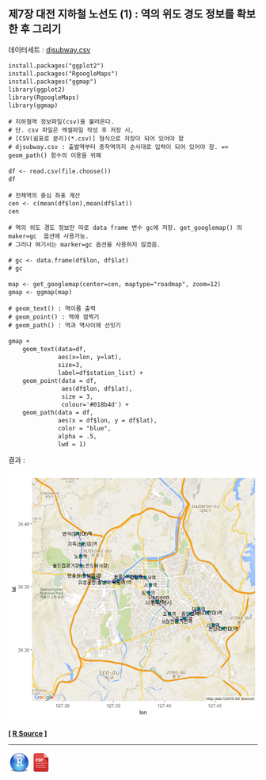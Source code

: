 ## 제7장 대전 지하철 노선도 (1) : 역의 위도 경도 정보를 확보한 후 그리기

데이터세트 : [djsubway.csv](data/djsubway.csv)

```{r}
install.packages("ggplot2")
install.packages("RgoogleMaps")
install.packages("ggmap")
library(ggplot2)
library(RgoogleMaps)
library(ggmap)

# 지하철역 정보파일(csv)을 불러온다. 
# 단. csv 파일은 엑셀파일 작성 후 저장 시, 
# [CSV(쉼표로 분리)(*.csv)] 형식으로 저장이 되어 있어야 함
# djsubway.csv : 출발역부터 종착역까지 순서대로 입력이 되어 있어야 함. => geom_path() 함수의 이용을 위해

df <- read.csv(file.choose()) 
df

# 전체역의 중심 좌표 계산
cen <- c(mean(df$lon),mean(df$lat))
cen

# 역의 위도 경도 정보만 따로 data frame 변수 gc에 저장. get_googlemap() 의  maker=gc  옵션에 사용가능.
# 그러나 여기서는 marker=gc 옵션을 사용하지 않겠음.

# gc <- data.frame(df$lon, df$lat)  
# gc

map <- get_googlemap(center=cen, maptype="roadmap", zoom=12)
gmap <- ggmap(map)

# geom_text() : 역이름 출력
# geom_point() : 역에 점찍기
# geom_path() : 역과 역사이에 선잇기

gmap + 
	geom_text(data=df, 
              aes(x=lon, y=lat), 
              size=3, 
              label=df$station_list) + 
	geom_point(data = df, 
               aes(df$lon, df$lat), 
               size = 3, 
               colour='#018b4d') +
	geom_path(data = df, 
              aes(x = df$lon, y = df$lat), 
              color = "blue", 
              alpha = .5, 
              lwd = 1)
```

결과 :

![img](images/COMF_180416085519b5f60cf9.bmp)



**[ [R Source](source/ch_7_Subway_Geocode_Daejeon.R) ]**



------

 [<img src="images/R.png" alt="R" style="zoom:80%;" />](source/ch_7_Subway_Geocode_Daejeon.R)  [<img src="images/pdf_image.png" alt="pdf_image" style="zoom:80%;" />](pdf/ch_7_Subway_Geocode_Daejeon.pdf)

